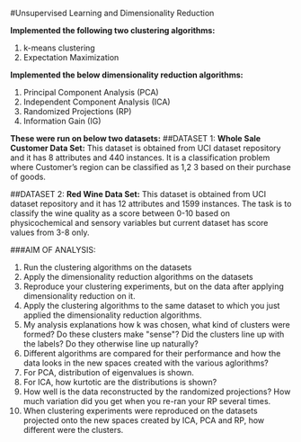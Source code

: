 #Unsupervised Learning and Dimensionality Reduction

**Implemented the following two clustering algorithms:**
1. k-means clustering
2. Expectation Maximization


**Implemented the below dimensionality reduction algorithms:**
1. Principal Component Analysis (PCA)
2. Independent Component Analysis (ICA)
3. Randomized Projections (RP)
4. Information Gain (IG)

**These were run on below two datasets:**
##DATASET 1:
**Whole Sale Customer Data Set:** This dataset is obtained from UCI dataset repository and it has 8 attributes and 440 instances. It is a classification problem where Customer’s region can be classified as 1,2 3 based on their purchase of goods. 

##DATASET 2:
**Red Wine Data Set:** This dataset is obtained from UCI dataset repository and it has 12 attributes and 1599 instances. The task is to classify the wine quality as a score between 0-10 based on physicochemical and sensory variables but current dataset has score values from 3-8 only.

###AIM OF ANALYSIS:
1. Run the clustering algorithms on the datasets
2. Apply the dimensionality reduction algorithms on the datasets
3. Reproduce your clustering experiments, but on the data after applying dimensionality reduction on it.
4. Apply the clustering algorithms to the same dataset to which you just applied the dimensionality reduction algorithms.
5. My analysis explanations how k was chosen, what kind of clusters were formed? Do these clusters make "sense"? Did the clusters line up with the labels? Do they otherwise line up naturally?
6. Different algorithms are compared for their performance and how the data looks in the new spaces created with the various aglorithms? 
7. For PCA, distribution of eigenvalues is shown. 
8. For ICA, how kurtotic are the distributions is shown? 
9. How well is the data reconstructed by the randomized projections? How much variation did you get when you re-ran your RP several times.
10. When clustering experiments were reproduced on the datasets projected onto the new spaces created by ICA, PCA and RP, how different were the clusters.
